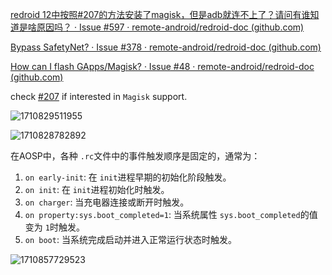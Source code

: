 [redroid 12中按照#207的方法安装了magisk，但是adb就连不上了？请问有谁知道是啥原因吗？ · Issue #597 · remote-android/redroid-doc (github.com)](https://github.com/remote-android/redroid-doc/issues/597)


[Bypass SafetyNet? · Issue #378 · remote-android/redroid-doc (github.com)](https://github.com/remote-android/redroid-doc/issues/378)


[How can I flash GApps/Magisk? · Issue #48 · remote-android/redroid-doc (github.com)](https://github.com/remote-android/redroid-doc/issues/48)



check [#207](https://github.com/remote-android/redroid-doc/issues/207) if interested in `Magisk` support.


![1710829511955](image/23-3-19/1710829511955.png)


![1710828782892](image/23-3-19/1710828782892.png)




在AOSP中，各种 `.rc`文件中的事件触发顺序是固定的，通常为：

1. `on early-init`: 在 `init`进程早期的初始化阶段触发。
2. `on init`: 在 `init`进程初始化时触发。
3. `on charger`: 当充电器连接或断开时触发。
4. `on property:sys.boot_completed=1`: 当系统属性 `sys.boot_completed`的值变为 `1`时触发。
5. `on boot`: 当系统完成启动并进入正常运行状态时触发。





![1710857729523](image/23-3-19/1710857729523.png)
